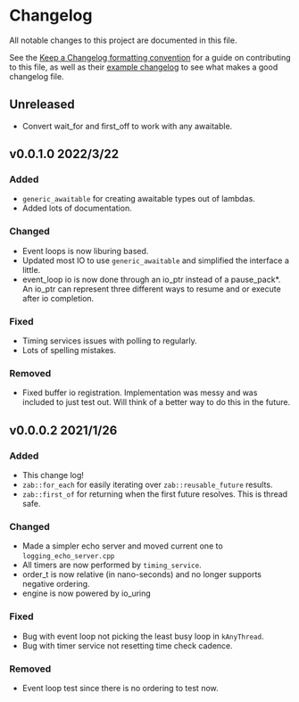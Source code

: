 # Changelog

All notable changes to this project are documented in this file.

See the [Keep a Changelog formatting convention](https://keepachangelog.com/en/1.0.0/) for a guide on contributing to this file, as well as their [example changelog](https://github.com/olivierlacan/keep-a-changelog/blob/master/CHANGELOG.md) to see what makes a good changelog file.

## Unreleased
-  Convert wait_for and first_off to work with any awaitable.
## v0.0.1.0 2022/3/22
### Added

- `generic_awaitable` for creating awaitable types out of lambdas. 
- Added lots of documentation.

### Changed
- Event loops is now liburing based.
- Updated most IO to use `generic_awaitable` and simplified the interface a little.
- event_loop io is now done through an io_ptr instead of a pause_pack*. An io_ptr can represent three different ways to resume and or execute after io completion.

### Fixed
- Timing services issues with polling to regularly. 
- Lots of spelling mistakes.

### Removed
- Fixed buffer io registration. Implementation was messy and was included to just test out. Will think of a better way to do this in the future. 

## v0.0.0.2 2021/1/26

### Added

- This change log!
- `zab::for_each` for easily iterating over `zab::reusable_future` results. 
- `zab::first_of` for returning when the first future resolves. This is thread safe. 

### Changed
- Made a simpler echo server and moved current one to `logging_echo_server.cpp`
- All timers are now performed by `timing_service`.
- order_t is now relative (in nano-seconds) and no longer supports negative ordering.
- engine is now powered by io_uring
### Fixed
- Bug with event loop not picking the least busy loop in `kAnyThread`.
- Bug with timer service not resetting time check cadence. 

### Removed
- Event loop test since there is no ordering to test now.


